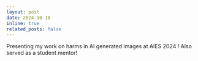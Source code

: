 ```yaml
---
layout: post
date: 2024-10-10
inline: true
related_posts: false
---
```


Presenting my work on harms in AI generated images at AIES 2024 ! Also served as a student mentor!